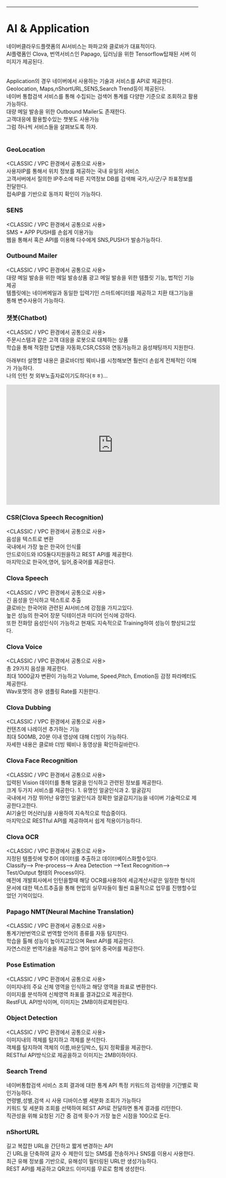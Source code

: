 ---

# AI & Application
네이버클라우드플랫폼의 AI서비스는 파파고와 클로바가 대표적이다.<br>
AI플랛폼인 Clova, 번역서비스인 Papago, 딥러닝을 위한 Tensorflow탑재된 서버 이미지가 제공된다.<br><br>

Application의 경우 네이버에서 사용하는 기술과 서비스를 API로 제공한다.<br>
Geolocation, Maps,nShortURL,SENS,Search Trend등이 제공된다.<br>
네이버 통합검색 서비스를 통해 수집되는 검색어 통계를 다양한 기준으로 조회하고 활용가능하다.<br>
대량 메일 발송을 위한 Outbound Mailer도 존재한다.<br>
고객대응에 활용할수있는 챗봇도 사용가능<br>
그럼 하나씩 서비스들을 살펴보도록 하자.<br><br>

### GeoLocation
<CLASSIC / VPC 환경에서 공통으로 사용><br>
사용자IP를 통해서 위치 정보를 제공하는 국내 유일의 서비스<br>
고객서버에서 질의한 IP주소에 따른 지역정보 DB를 검색해 국가,시/군/구 좌표정보를 전달한다.<br>
접속IP를 기반으로 동까지 확인이 가능하다.<br>

### SENS
<CLASSIC / VPC 환경에서 공통으로 사용><br>
SMS + APP PUSH를 손쉽게 이용가능<br>
웹을 통해서 혹은 API를 이용해 다수에게 SNS,PUSH가 발송가능하다.

### Outbound Mailer
<CLASSIC / VPC 환경에서 공통으로 사용><br>
대량 메일 발송을 위한 메일 발송상품
광고 메일 발송을 위한 템플릿 기능, 법적인 기능제공<br>
템플릿에는 네이버메일과 동일한 입력기인 스마트에디터를 제공하고 치환 태그기능을 통해 변수사용이 가능하다.<br>

### 챗봇(Chatbot)
<CLASSIC / VPC 환경에서 공통으로 사용><br>
주문시스템과 같은 고객 대응을 로봇으로 대체하는 상품<br>
학습을 통해 적절한 답변을 자동화,CSR,CSS와 연동가능하고 음성채팅까지 지원한다.<br>

아래부터 설명할 내용은 클로바더빙 웨비나를 시청해보면 훨씬더 손쉽게 전체적인 이해가 가능하다.<br>
나의 인턴 첫 외부노출자료이기도하다(ㅎㅎ)...<br>
<iframe width="560" height="315" src="https://www.youtube.com/embed/Gy0Jt12FfgE" frameborder="0" allow="accelerometer; autoplay; clipboard-write; encrypted-media; gyroscope; picture-in-picture" allowfullscreen></iframe>


### CSR(Clova Speech Recognition)
<CLASSIC / VPC 환경에서 공통으로 사용><br>
음성을 텍스트로 변환<br>
국내에서 가장 높은 한국어 인식률<br>
안드로이드와 IOS둘다지원을하고 REST API를 제공한다. <br>
마지막으로 한국어,영어, 일어,중국어를 제공한다.<br>

### Clova Speech
<CLASSIC / VPC 환경에서 공통으로 사용><br>
긴 음성을 인식하고 텍스트로 추출<br>
클로바는 한국어와 관련된 AI서비스에 강점을 가지고있다.<br>
높은 성능의 한국어 장문 딕테이션과 미디어 인식에 강하다.<br>
또한 전화망 음성인식이 가능하고 현재도 지속적으로 Training하여 성능이 향상되고있다.<br>

### Clova Voice
<CLASSIC / VPC 환경에서 공통으로 사용><br>
총 29가지 음성을 제공한다.<br>
최대 1000글자 변환이 가능하고 Volume, Speed,Pitch, Emotion등 감정 파라메터도 제공한다.<br>
Wav포맷의 경우 샘플링 Rate를 지원한다.<br>

### Clova Dubbing
<CLASSIC / VPC 환경에서 공통으로 사용><br>
컨텐츠에 나레이션 추가하는 기능<br>
최대 500MB, 20분 이내 영상에 대해 더빙이 가능하다.<br>
자세한 내용은 클로바 더빙 웨비나 동영상을 확인하길바란다.<br>

### Clova Face Recognition
<CLASSIC / VPC 환경에서 공통으로 사용><br>
입력된 Vision 데이터를 통해 얼굴을 인식하고 관련된 정보를 제공한다.<br>
크게 두가지 서비스를 제공한다. 1. 유명인 얼굴인식과 2. 얼굴감지 <br>
국내에서 가장 뛰어난 유명인 얼굴인식과 정확한 얼굴감지기능을 네이버 기술력으로 제공한다고한다.<br>
AI기술인 머신러닝을 사용하여 지속적으로 학습중이다.<br>
마지막으로 RESTful API를 제공하여서 쉽게 적용이가능하다.<br>

### Clova OCR
<CLASSIC / VPC 환경에서 공통으로 사용><br>
지정된 템플릿에 맞추어 데이터를 추출하고 데이터베이스화할수있다.<br>
Classify--> Pre-process--> Area Detection -->Text Recognition--> Test/Output 형태의 Process이다.<br>
예전에 개발회사에서 인턴을할때 해당 OCR를사용하여 세금계산서같은 일정한 형식의 문서에 대한 텍스트추출을 통해 현업의 실무자들이 훨씬 효율적으로 업무를 진행할수있었던 기억이있다.<br>

### Papago NMT(Neural Machine Translation)
<CLASSIC / VPC 환경에서 공통으로 사용><br>
통계기반번역으로 번역할 언어의 종류를 자동 탐지한다.<br>
학습을 톨해 성능이 높아지고있으며 Rest API를 제공한다.<br>
자연스러운 번역기술을 제공하고 영어 일어 중국어를 제공한다.<br>

### Pose Estimation
<CLASSIC / VPC 환경에서 공통으로 사용><br>
이미지내의 주요 신체 영역을 인식하고 해당 영역을 좌표로 변환한다.<br>
이미지를 분석하여 신체영역 좌표를 결과값으로 제공한다.<br>
RestFUL API방식이며, 이미지는 2MB이하로제한된다.<br>

###  Object Detection
<CLASSIC / VPC 환경에서 공통으로 사용><br>
이미지내의 객체를 탐지하고 객체를 분석한다.<br>
객체를 탐지하여 객체의 이름,바운딩박스, 팀지 정확률을 제공한다.<br>
RESTful API방식으로 제공을하고 이미지는 2MB이하이다.

### Search Trend
네이버통합검색 서비스 조회 결과에 대한 통계 API
특정 키워드의 검색량을 기간별로 확인가능하다.<br>
연령별,성별,검색 시 사용 디바이스별 세분화 조회가 가능하다<br>
키워드 및 세분화 조회를 선택하여 REST API로 전달하면 통계 결과를 리턴한다.<br>
직관성을 위해 요청된 기간 중 검색 횟수가 가장 높은 시점을 100으로 둔다.<br>

### nShortURL
길고 복잡한 URL을 간단하고 짧게 변경하는 API<br>
긴 URL을 단축하여 글자 수 제한이 있는 SMS를 전송하거나 SNS를 이용시 사용한다.<br>
최근 유해 정보를 기반으로, 유해성이 필터링된 URL만 생성가능하다.<br>
REST API를 제공하고 QR코드 이미지를 무료로 함께 생성한다.<br>

